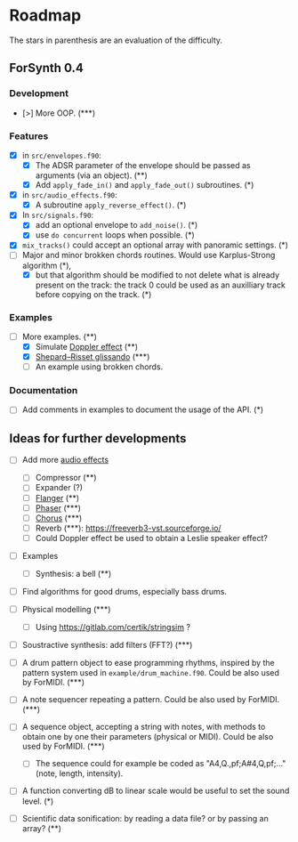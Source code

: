 # Roadmap

The stars in parenthesis are an evaluation of the difficulty.

## ForSynth 0.4

### Development
* [>] More OOP. (***)

### Features
* [x] in `src/envelopes.f90`:
    * [x] The ADSR parameter of the envelope should be passed as arguments (via an object). (**)
    * [x] Add `apply_fade_in()` and `apply_fade_out()` subroutines. (*)
* [x] in `src/audio_effects.f90`:
    * [x] A subroutine `apply_reverse_effect()`. (*)
* [x] In `src/signals.f90`:
    * [x] add an optional envelope to `add_noise()`. (*)
    * [x] use `do concurrent` loops when possible. (*)
* [x] `mix_tracks()` could accept an optional array with panoramic settings. (*)
* [ ] Major and minor brokken chords routines. Would use Karplus-Strong algorithm (*), 
    * [x] but that algorithm should be modified to not delete what is already present on the track: the track 0 could be used as an auxilliary track before copying on the track. (*)

### Examples
* [ ] More examples. (**)
    * [x] Simulate [Doppler effect](https://en.wikipedia.org/wiki/Doppler_effect) (**)
    * [x] [Shepard–Risset glissando](http://csoundjournal.com/issue21/interp_visual_phenom.html) (***)
    * [ ] An example using brokken chords.

### Documentation
* [ ] Add comments in examples to document the usage of the API. (*)


## Ideas for further developments

* [ ] Add more [audio effects](https://en.wikipedia.org/wiki/Category:Audio_effects)
    * [ ] Compressor (**)
    * [ ] Expander (?)
    * [ ] [Flanger](https://en.wikipedia.org/wiki/Flanging) (**)
    * [ ] [Phaser](https://en.wikipedia.org/wiki/Phaser_(effect)) (***)
    * [ ] [Chorus](https://en.wikipedia.org/wiki/Chorus_(audio_effect)) (***)
    * [ ] Reverb (***): https://freeverb3-vst.sourceforge.io/
    * [ ] Could Doppler effect be used to obtain a Leslie speaker effect?

* [ ] Examples
    * [ ] Synthesis: a bell (**)

* [ ] Find algorithms for good drums, especially bass drums.

* [ ] Physical modelling (***)
    * [ ] Using https://gitlab.com/certik/stringsim ?

* [ ] Soustractive synthesis: add filters (FFT?) (***)

* [ ] A drum pattern object to ease programming rhythms, inspired by the pattern system used in `example/drum_machine.f90`. Could be also used by ForMIDI. (***)
* [ ] A note sequencer repeating a pattern. Could be also used by ForMIDI. (***)
* [ ] A sequence object, accepting a string with notes, with methods to obtain one by one their parameters (physical or MIDI). Could be also used by ForMIDI. (***)
    * [ ] The sequence could for example be coded as "A4,Q.,pf;A#4,Q,pf;..." (note, length, intensity).

* [ ] A function converting dB to linear scale would be useful to set the sound level. (*)

* [ ] Scientific data sonification: by reading a data file? or by passing an array? (**)
